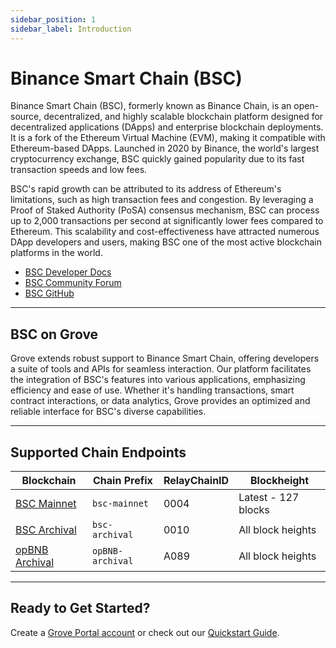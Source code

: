 ```yaml
---
sidebar_position: 1
sidebar_label: Introduction
---
```


# Binance Smart Chain (BSC)

Binance Smart Chain (BSC), formerly known as Binance Chain, is an open-source, decentralized, and highly scalable blockchain platform designed for decentralized applications (DApps) and enterprise blockchain deployments. It is a fork of the Ethereum Virtual Machine (EVM), making it compatible with Ethereum-based DApps. Launched in 2020 by Binance, the world's largest cryptocurrency exchange, BSC quickly gained popularity due to its fast transaction speeds and low fees.

BSC's rapid growth can be attributed to its address of Ethereum's limitations, such as high transaction fees and congestion. By leveraging a Proof of Staked Authority (PoSA) consensus mechanism, BSC can process up to 2,000 transactions per second at significantly lower fees compared to Ethereum. This scalability and cost-effectiveness have attracted numerous DApp developers and users, making BSC one of the most active blockchain platforms in the world.

- [BSC Developer Docs](https://docs.bnbchain.org/docs/getting-started)
- [BSC Community Forum](https://www.hottg.com/BinanceDEXchange/index.html)
- [BSC GitHub](https://github.com/bnb-chain/bsc)

---

## BSC on Grove

Grove extends robust support to Binance Smart Chain, offering developers a suite of tools and APIs for seamless interaction. Our platform facilitates the integration of BSC's features into various applications, emphasizing efficiency and ease of use. Whether it's handling transactions, smart contract interactions, or data analytics, Grove provides an optimized and reliable interface for BSC's diverse capabilities.

---

## Supported Chain Endpoints

| Blockchain                               | Chain Prefix   | RelayChainID | Blockheight         |
| ---------------------------------------- | -------------- | ------------ | ------------------- |
| [BSC Mainnet](./endpoints/bsc-mainnet)   | `bsc-mainnet`  | 0004         | Latest - 127 blocks |
| [BSC Archival](./endpoints/bsc-archival) | `bsc-archival` | 0010         | All block heights   |
| [opBNB Archival](./endpoints/opbnb-archival) | `opBNB-archival` | A089         | All block heights   |


---

## Ready to Get Started?

Create a [Grove Portal account](https://portal.grove.city) or check out our [Quickstart Guide](/guides/getting-started/quickstart).
